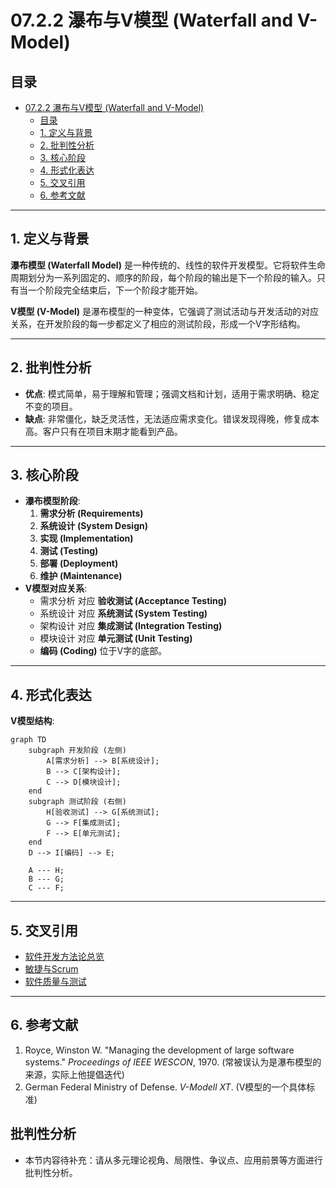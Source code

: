 # 07.2.2 瀑布与V模型 (Waterfall and V-Model)

## 目录

- [07.2.2 瀑布与V模型 (Waterfall and V-Model)](#0722-瀑布与v模型-waterfall-and-v-model)
  - [目录](#目录)
  - [1. 定义与背景](#1-定义与背景)
  - [2. 批判性分析](#2-批判性分析)
  - [3. 核心阶段](#3-核心阶段)
  - [4. 形式化表达](#4-形式化表达)
  - [5. 交叉引用](#5-交叉引用)
  - [6. 参考文献](#6-参考文献)

---

## 1. 定义与背景

**瀑布模型 (Waterfall Model)** 是一种传统的、线性的软件开发模型。它将软件生命周期划分为一系列固定的、顺序的阶段，每个阶段的输出是下一个阶段的输入。只有当一个阶段完全结束后，下一个阶段才能开始。

**V模型 (V-Model)** 是瀑布模型的一种变体，它强调了测试活动与开发活动的对应关系，在开发阶段的每一步都定义了相应的测试阶段，形成一个V字形结构。

---

## 2. 批判性分析

- **优点**: 模式简单，易于理解和管理；强调文档和计划，适用于需求明确、稳定不变的项目。
- **缺点**: 非常僵化，缺乏灵活性，无法适应需求变化。错误发现得晚，修复成本高。客户只有在项目末期才能看到产品。

---

## 3. 核心阶段

- **瀑布模型阶段**:
    1. **需求分析 (Requirements)**
    2. **系统设计 (System Design)**
    3. **实现 (Implementation)**
    4. **测试 (Testing)**
    5. **部署 (Deployment)**
    6. **维护 (Maintenance)**
- **V模型对应关系**:
  - 需求分析 对应 **验收测试 (Acceptance Testing)**
  - 系统设计 对应 **系统测试 (System Testing)**
  - 架构设计 对应 **集成测试 (Integration Testing)**
  - 模块设计 对应 **单元测试 (Unit Testing)**
  - **编码 (Coding)** 位于V字的底部。

---

## 4. 形式化表达

**V模型结构**:

```mermaid
graph TD
    subgraph 开发阶段 (左侧)
        A[需求分析] --> B[系统设计];
        B --> C[架构设计];
        C --> D[模块设计];
    end
    subgraph 测试阶段 (右侧)
        H[验收测试] --> G[系统测试];
        G --> F[集成测试];
        F --> E[单元测试];
    end
    D --> I[编码] --> E;
    
    A --- H;
    B --- G;
    C --- F;
```

---

## 5. 交叉引用

- [软件开发方法论总览](README.md)
- [敏捷与Scrum](07.2.1_Agile_and_Scrum.md)
- [软件质量与测试](README.md)

---

## 6. 参考文献

1. Royce, Winston W. "Managing the development of large software systems." *Proceedings of IEEE WESCON*, 1970. (常被误认为是瀑布模型的来源，实际上他提倡迭代)
2. German Federal Ministry of Defense. *V-Modell XT*. (V模型的一个具体标准)


## 批判性分析

- 本节内容待补充：请从多元理论视角、局限性、争议点、应用前景等方面进行批判性分析。
